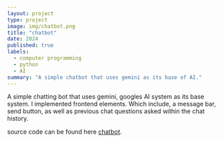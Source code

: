 ```yaml
---
layout: project
type: project
image: img/chatbot.png
title: "chatbot"
date: 2024
published: true
labels:
  - computer programming
  - python
  - AI
summary: "A simple chatbot that uses gemini as its base of AI."
---
```


A simple chatting bot that uses gemini, googles AI system as its base system. I implemented frontend elements. Which include, a message bar, send button, as well as previous chat questions asked within the chat history. 

source code can be found here [chatbot](https://github.com/JaySsuh/chabot).
